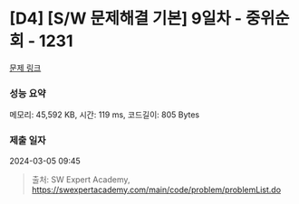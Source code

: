 # [D4] [S/W 문제해결 기본] 9일차 - 중위순회 - 1231 

[문제 링크](https://swexpertacademy.com/main/code/problem/problemDetail.do?contestProbId=AV140YnqAIECFAYD) 

### 성능 요약

메모리: 45,592 KB, 시간: 119 ms, 코드길이: 805 Bytes

### 제출 일자

2024-03-05 09:45



> 출처: SW Expert Academy, https://swexpertacademy.com/main/code/problem/problemList.do